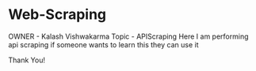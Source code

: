 # Web-Scraping
OWNER - Kalash Vishwakarma
Topic - APIScraping
Here I am performing api scraping
if someone wants to learn this they can use it 

Thank You!
